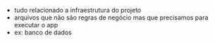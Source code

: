 - tudo relacionado a infraestrutura do projeto
- arquivos que não são regras de negócio mas que precisamos para executar o app
- ex: banco de dados